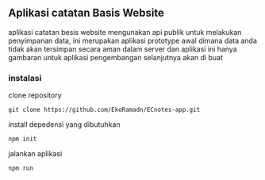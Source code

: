 ## Aplikasi catatan Basis Website
aplikasi catatan besis website mengunakan api publik untuk melakukan penyimpanan data, ini merupakan aplikasi prototype awal dimana data anda tidak akan tersimpan secara aman dalam server dan aplikasi ini hanya gambaran untuk aplikasi pengembangan selanjutnya akan di buat

### instalasi 
clone repository

```
git clone https://github.com/EkoRamadn/ECnotes-app.git
```

install depedensi yang dibutuhkan

```
npm init
```

jalankan aplikasi

```
npm run 
